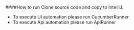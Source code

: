####How to run
Clone source code and copy to IntelliJ.

* To execute UI automation please run CucumberRunner
* To execute Api automation please run ApiRunner
